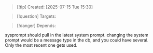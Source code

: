 
>[!tip] Created: [2025-07-15 Tue 15:30]

>[!question] Targets: 

>[!danger] Depends: 

sysprompt should pull in the latest system prompt.
changing the system prompt would be a message type in the db, and you could have several.  Only the most recent one gets used.